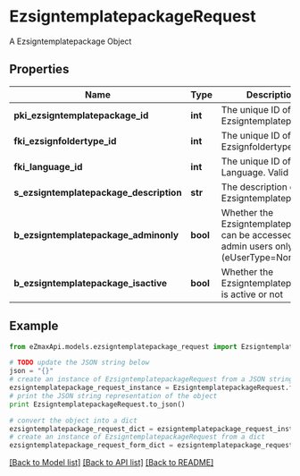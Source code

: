 # EzsigntemplatepackageRequest

A Ezsigntemplatepackage Object

## Properties

Name | Type | Description | Notes
------------ | ------------- | ------------- | -------------
**pki_ezsigntemplatepackage_id** | **int** | The unique ID of the Ezsigntemplatepackage | [optional] 
**fki_ezsignfoldertype_id** | **int** | The unique ID of the Ezsignfoldertype. | 
**fki_language_id** | **int** | The unique ID of the Language.  Valid values:  |Value|Description| |-|-| |1|French| |2|English| | 
**s_ezsigntemplatepackage_description** | **str** | The description of the Ezsigntemplatepackage | 
**b_ezsigntemplatepackage_adminonly** | **bool** | Whether the Ezsigntemplatepackage can be accessed by admin users only (eUserType&#x3D;Normal) | 
**b_ezsigntemplatepackage_isactive** | **bool** | Whether the Ezsigntemplatepackage is active or not | 

## Example

```python
from eZmaxApi.models.ezsigntemplatepackage_request import EzsigntemplatepackageRequest

# TODO update the JSON string below
json = "{}"
# create an instance of EzsigntemplatepackageRequest from a JSON string
ezsigntemplatepackage_request_instance = EzsigntemplatepackageRequest.from_json(json)
# print the JSON string representation of the object
print EzsigntemplatepackageRequest.to_json()

# convert the object into a dict
ezsigntemplatepackage_request_dict = ezsigntemplatepackage_request_instance.to_dict()
# create an instance of EzsigntemplatepackageRequest from a dict
ezsigntemplatepackage_request_form_dict = ezsigntemplatepackage_request.from_dict(ezsigntemplatepackage_request_dict)
```
[[Back to Model list]](../README.md#documentation-for-models) [[Back to API list]](../README.md#documentation-for-api-endpoints) [[Back to README]](../README.md)


